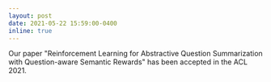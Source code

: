```yaml
---
layout: post
date: 2021-05-22 15:59:00-0400
inline: true
---
```


Our paper "Reinforcement Learning for Abstractive Question Summarization with Question-aware Semantic Rewards" has been accepted in the ACL 2021.
